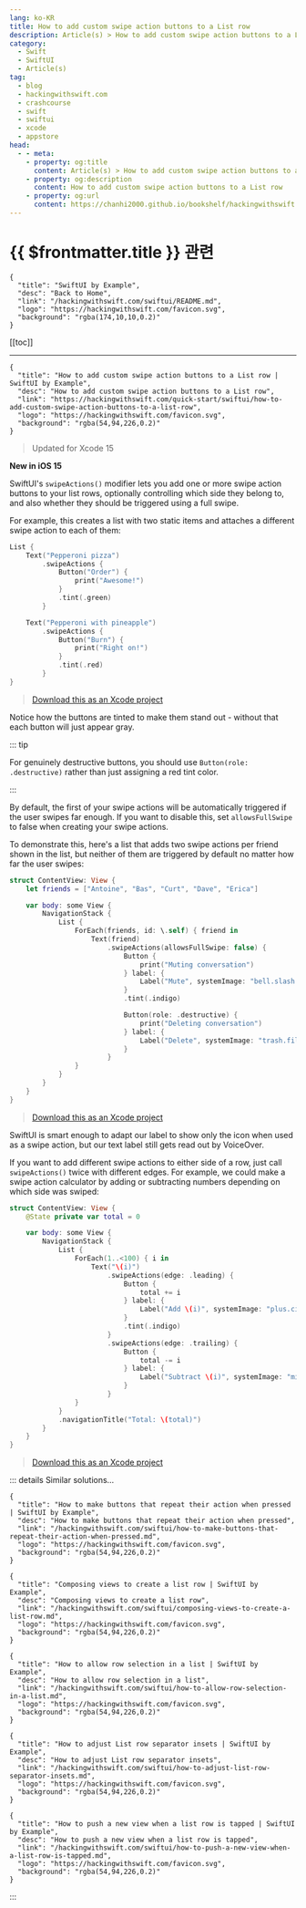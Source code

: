 ```yaml
---
lang: ko-KR
title: How to add custom swipe action buttons to a List row
description: Article(s) > How to add custom swipe action buttons to a List row
category:
  - Swift
  - SwiftUI
  - Article(s)
tag: 
  - blog
  - hackingwithswift.com
  - crashcourse
  - swift
  - swiftui
  - xcode
  - appstore
head:
  - - meta:
    - property: og:title
      content: Article(s) > How to add custom swipe action buttons to a List row
    - property: og:description
      content: How to add custom swipe action buttons to a List row
    - property: og:url
      content: https://chanhi2000.github.io/bookshelf/hackingwithswift.com/swiftui/how-to-add-custom-swipe-action-buttons-to-a-list-row.html
---
```


# {{ $frontmatter.title }} 관련

```component VPCard
{
  "title": "SwiftUI by Example",
  "desc": "Back to Home",
  "link": "/hackingwithswift.com/swiftui/README.md",
  "logo": "https://hackingwithswift.com/favicon.svg",
  "background": "rgba(174,10,10,0.2)"
}
```

[[toc]]

---

```component VPCard
{
  "title": "How to add custom swipe action buttons to a List row | SwiftUI by Example",
  "desc": "How to add custom swipe action buttons to a List row",
  "link": "https://hackingwithswift.com/quick-start/swiftui/how-to-add-custom-swipe-action-buttons-to-a-list-row",
  "logo": "https://hackingwithswift.com/favicon.svg",
  "background": "rgba(54,94,226,0.2)"
}
```

> Updated for Xcode 15

**New in iOS 15**

SwiftUI's `swipeActions()` modifier lets you add one or more swipe action buttons to your list rows, optionally controlling which side they belong to, and also whether they should be triggered using a full swipe.

For example, this creates a list with two static items and attaches a different swipe action to each of them:

```swift
List {
    Text("Pepperoni pizza")
        .swipeActions {
            Button("Order") {
                print("Awesome!")
            }
            .tint(.green)
        }

    Text("Pepperoni with pineapple")
        .swipeActions {
            Button("Burn") {
                print("Right on!")
            }
            .tint(.red)
        }
}
```

> [<FontIcon icon="fas fa-file-zipper"/>Download this as an Xcode project](https://hackingwithswift.com/files/projects/swiftui/how-to-add-custom-swipe-action-buttons-to-a-list-row-1.zip)

<VidStack src="https://hackingwithswift.com/img/books/quick-start/swiftui/how-to-add-custom-swipe-action-buttons-to-a-list-row-1~dark.mp4" />

Notice how the buttons are tinted to make them stand out - without that each button will just appear gray.

::: tip

For genuinely destructive buttons, you should use `Button(role: .destructive)` rather than just assigning a red tint color.

:::

By default, the first of your swipe actions will be automatically triggered if the user swipes far enough. If you want to disable this, set `allowsFullSwipe` to false when creating your swipe actions.

To demonstrate this, here's a list that adds two swipe actions per friend shown in the list, but neither of them are triggered by default no matter how far the user swipes:

```swift
struct ContentView: View {
    let friends = ["Antoine", "Bas", "Curt", "Dave", "Erica"]

    var body: some View {
        NavigationStack {
            List {
                ForEach(friends, id: \.self) { friend in
                    Text(friend)
                        .swipeActions(allowsFullSwipe: false) {
                            Button {
                                print("Muting conversation")
                            } label: {
                                Label("Mute", systemImage: "bell.slash.fill")
                            }
                            .tint(.indigo)

                            Button(role: .destructive) {
                                print("Deleting conversation")
                            } label: {
                                Label("Delete", systemImage: "trash.fill")
                            }
                        }
                }
            }
        }
    }
}
```

> [<FontIcon icon="fas fa-file-zipper"/>Download this as an Xcode project](https://hackingwithswift.com/files/projects/swiftui/how-to-add-custom-swipe-action-buttons-to-a-list-row-2.zip)

<VidStack src="https://hackingwithswift.com/img/books/quick-start/swiftui/how-to-add-custom-swipe-action-buttons-to-a-list-row-2~dark.mp4" />

SwiftUI is smart enough to adapt our label to show only the icon when used as a swipe action, but our text label still gets read out by VoiceOver.

If you want to add different swipe actions to either side of a row, just call `swipeActions()` twice with different edges. For example, we could make a swipe action calculator by adding or subtracting numbers depending on which side was swiped:

```swift
struct ContentView: View {
    @State private var total = 0

    var body: some View {
        NavigationStack {
            List {
                ForEach(1..<100) { i in
                    Text("\(i)")
                        .swipeActions(edge: .leading) {
                            Button {
                                total += i
                            } label: {
                                Label("Add \(i)", systemImage: "plus.circle")
                            }
                            .tint(.indigo)
                        }
                        .swipeActions(edge: .trailing) {
                            Button {
                                total -= i
                            } label: {
                                Label("Subtract \(i)", systemImage: "minus.circle")
                            }
                        }
                }
            }
            .navigationTitle("Total: \(total)")
        }
    }
}
```

> [<FontIcon icon="fas fa-file-zipper"/>Download this as an Xcode project](https://hackingwithswift.com/files/projects/swiftui/how-to-add-custom-swipe-action-buttons-to-a-list-row-3.zip)

<VidStack src="https://hackingwithswift.com/img/books/quick-start/swiftui/how-to-add-custom-swipe-action-buttons-to-a-list-row-3~dark.mp4" />

::: details Similar solutions…

```component VPCard
{
  "title": "How to make buttons that repeat their action when pressed | SwiftUI by Example",
  "desc": "How to make buttons that repeat their action when pressed",
  "link": "/hackingwithswift.com/swiftui/how-to-make-buttons-that-repeat-their-action-when-pressed.md",
  "logo": "https://hackingwithswift.com/favicon.svg",
  "background": "rgba(54,94,226,0.2)"
}
```

```component VPCard
{
  "title": "Composing views to create a list row | SwiftUI by Example",
  "desc": "Composing views to create a list row",
  "link": "/hackingwithswift.com/swiftui/composing-views-to-create-a-list-row.md",
  "logo": "https://hackingwithswift.com/favicon.svg",
  "background": "rgba(54,94,226,0.2)"
}
```

```component VPCard
{
  "title": "How to allow row selection in a list | SwiftUI by Example",
  "desc": "How to allow row selection in a list",
  "link": "/hackingwithswift.com/swiftui/how-to-allow-row-selection-in-a-list.md",
  "logo": "https://hackingwithswift.com/favicon.svg",
  "background": "rgba(54,94,226,0.2)"
}
```

```component VPCard
{
  "title": "How to adjust List row separator insets | SwiftUI by Example",
  "desc": "How to adjust List row separator insets",
  "link": "/hackingwithswift.com/swiftui/how-to-adjust-list-row-separator-insets.md",
  "logo": "https://hackingwithswift.com/favicon.svg",
  "background": "rgba(54,94,226,0.2)"
}
```

```component VPCard
{
  "title": "How to push a new view when a list row is tapped | SwiftUI by Example",
  "desc": "How to push a new view when a list row is tapped",
  "link": "/hackingwithswift.com/swiftui/how-to-push-a-new-view-when-a-list-row-is-tapped.md",
  "logo": "https://hackingwithswift.com/favicon.svg",
  "background": "rgba(54,94,226,0.2)"
}
```

:::

